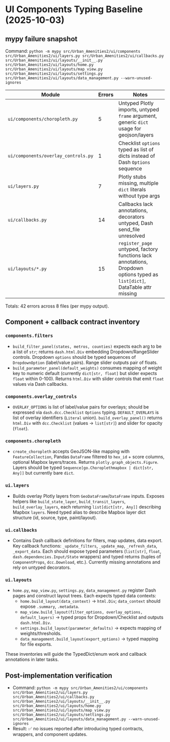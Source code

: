 # UI Components Typing Baseline (2025-10-03)

## mypy failure snapshot

Command: `python -m mypy src/Urban_Amenities2/ui/components src/Urban_Amenities2/ui/layers.py src/Urban_Amenities2/ui/callbacks.py src/Urban_Amenities2/ui/layouts/__init__.py src/Urban_Amenities2/ui/layouts/home.py src/Urban_Amenities2/ui/layouts/map_view.py src/Urban_Amenities2/ui/layouts/settings.py src/Urban_Amenities2/ui/layouts/data_management.py --warn-unused-ignores`

| Module | Errors | Notes |
| --- | --- | --- |
| `ui/components/choropleth.py` | 5 | Untyped Plotly imports, untyped `frame` argument, generic `dict` usage for geojson/layers |
| `ui/components/overlay_controls.py` | 1 | Checklist `options` typed as list of dicts instead of Dash `Options` sequence |
| `ui/layers.py` | 7 | Plotly stubs missing, multiple `dict` literals without type args |
| `ui/callbacks.py` | 14 | Callbacks lack annotations, decorators untyped, Dash send_file unresolved |
| `ui/layouts/*.py` | 15 | `register_page` untyped, factory functions lack annotations, Dropdown options typed as `list[dict]`, DataTable attr missing |

Totals: 42 errors across 8 files (per mypy output).

## Component + callback contract inventory

### `components.filters`
- `build_filter_panel(states, metros, counties)` expects each arg to be a list of `str`; returns `dash.html.Div` embedding Dropdown/RangeSlider controls. Dropdown `options` should be typed sequences of `DropdownOption` (label/value pairs). Range slider outputs pair of floats.
- `build_parameter_panel(default_weights)` consumes mapping of weight key to numeric default (currently `dict[str, float]` but slider expects `float` within 0-100). Returns `html.Div` with slider controls that emit `float` values via Dash callbacks.

### `components.overlay_controls`
- `OVERLAY_OPTIONS` is list of label/value pairs for overlays; should be expressed via `dash.dcc.Checklist` `Options` typing. `DEFAULT_OVERLAYS` is list of overlay identifiers (`Literal` union). `build_overlay_panel()` returns `html.Div` with `dcc.Checklist` (values -> `list[str]`) and slider for opacity (`float`).

### `components.choropleth`
- `create_choropleth` accepts GeoJSON-like mapping with `FeatureCollection`, Pandas `DataFrame` filtered to `hex_id` + score columns, optional Mapbox layers/traces. Returns `plotly.graph_objects.Figure`. Layers should be typed `Sequence[go.Choroplethmapbox | dict[str, Any]]` but currently bare `dict`.

### `ui.layers`
- Builds overlay Plotly layers from `GeoDataFrame`/`DataFrame` inputs. Exposes helpers like `build_state_layer`, `build_transit_layers`, `build_overlay_layers`, each returning `list[dict[str, Any]]` describing Mapbox `layers`. Need typed alias to describe Mapbox layer dict structure (id, source, type, paint/layout).

### `ui.callbacks`
- Contains Dash callback definitions for filters, map updates, data export. Key callback functions: `_update_filters`, `_update_map`, `_refresh_data`, `_export_data`. Each should expose typed parameters (`list[str]`, `float`, `dash.dependencies.Input/State` wrappers) and typed returns (tuples of `ComponentProps`, `dcc.Download`, etc.). Currently missing annotations and rely on untyped decorators.

### `ui.layouts`
- `home.py`, `map_view.py`, `settings.py`, `data_management.py` register Dash pages and construct layout trees. Each expects typed data contexts:
  - `home.build_layout(data_context)` -> `html.Div`; `data_context` should expose `.summary`, `.metadata`.
  - `map_view.build_layout(filter_options, overlay_options, default_layers)` -> typed props for Dropdown/Checklist and outputs `dash.html.Div`.
  - `settings.build_layout(parameter_defaults)` -> expects mapping of weights/thresholds.
  - `data_management.build_layout(export_options)` -> typed mapping for file exports.

These inventories will guide the TypedDict/enum work and callback annotations in later tasks.

## Post-implementation verification

- Command: `python -m mypy src/Urban_Amenities2/ui/components src/Urban_Amenities2/ui/layers.py src/Urban_Amenities2/ui/callbacks.py src/Urban_Amenities2/ui/layouts/__init__.py src/Urban_Amenities2/ui/layouts/home.py src/Urban_Amenities2/ui/layouts/map_view.py src/Urban_Amenities2/ui/layouts/settings.py src/Urban_Amenities2/ui/layouts/data_management.py --warn-unused-ignores`
- Result: ✅ no issues reported after introducing typed contracts, wrappers, and component updates.
